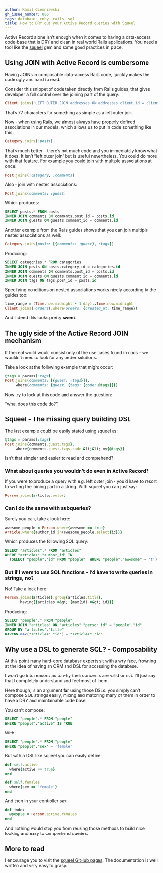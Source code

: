 ```yaml
---
author: Kamil Ciemniewski
gh_issue_number: 866
tags: database, ruby, rails, sql
title: How to DRY out your Active Record queries with Squeel
---
```




Active Record alone isn’t enough when it comes to having a data-access code-base that is DRY and clean in real world Rails applications. You need a tool like the [squeel](https://github.com/ernie/squeel) gem and some good practices in place.

## Using JOIN with Active Record is cumbersome

Having JOINs in composable data-access Rails code, quickly makes the code ugly and hard to read.

Consider this snippet of code taken directly from Rails guides, that gives developer a full control over the joining part of the query:

```ruby
Client.joins('LEFT OUTER JOIN addresses ON addresses.client_id = clients.id')
```

That’s 77 characters for something as simple as a left outer join.

Now - when using Rails, we almost always have properly defined associations in our models, which allows us to put in code something like this:

```ruby
Category.joins(:posts)
```

That’s much better - there’s not much code and you immediately know what it does. It isn’t “left outer join” but is useful nevertheless. You could do more with that feature. For example you could join with multiple associations at once:

```ruby
Post.joins(:category, :comments)
```

Also - join with nested associations:

```ruby
Post.joins(comments: :guest)
```

Which produces:

```sql
SELECT posts.* FROM posts
INNER JOIN comments ON comments.post_id = posts.id
INNER JOIN guests ON guests.comment_id = comments.id
```

Another example from the Rails guides shows that you can join multiple nested associations as well:

```ruby
Category.joins(posts: [{comments: :guest}, :tags])
```

Producing:

```sql
SELECT categories.* FROM categories
INNER JOIN posts ON posts.category_id = categories.id
INNER JOIN comments ON comments.post_id = posts.id
INNER JOIN guests ON guests.comment_id = comments.id
INNER JOIN tags ON tags.post_id = posts.id
```

Specifying conditions on nested associations works nicely according to the guides too:

```ruby
time_range = (Time.now.midnight - 1.day)..Time.now.midnight
Client.joins(:orders).where(orders: {created_at: time_range})
```

And indeed this looks pretty **sweet**.

## The ugly side of the Active Record JOIN mechanism

If the real world would consist only of the use cases found in docs - we wouldn’t need to look for any better solutions.

Take a look at the following example that might occur:

```ruby
@tags = params[:tags]
Post.joins(comments: [{guest: :tags}]).
     where(comments: {guest: {tags: {code: @tags}}})
```

Now try to look at this code and answer the question:

“what does this code do?”.

## Squeel - The missing query building DSL

The last example could be easily stated using squeel as:

```ruby
@tags = params[:tags]
Post.joins{comments.guest.tags}.
     where{comments.guest.tags.code &lt;&lt; my{@tags}}
```

Isn’t that simpler and easier to read and comprehend?

### What about queries you wouldn’t do even in Active Record?

If you were to produce a query with e.g. left outer join - you’d have to resort to writing the joining part in a string. With squeel you can just say:

```ruby
Person.joins{articles.outer}
```

### Can I do the same with subqueries?

Surely you can, take a look here:

```ruby
awesome_people = Person.where{awesome == true}
Article.where{author_id.in(awesome_people.select{id})}
```

Which produces the following SQL query:

```sql
SELECT "articles".* FROM "articles"
WHERE "articles"."author_id" IN 
  (SELECT "people"."id" FROM "people"  WHERE "people"."awesome" = 't')
```

### But if I were to use SQL functions - I’d have to write queries in strings, no?

No! Take a look here:

```ruby
Person.joins{articles}.group{articles.title}.
       having{{articles =&gt; {max(id) =&gt; id}}}
```

Producing:

```sql
SELECT "people".* FROM "people"
INNER JOIN "articles" ON "articles"."person_id" = "people"."id"
GROUP BY "articles"."title"
HAVING max("articles"."id") = "articles"."id"
```

## Why use a DSL to generate SQL? - Composability

At this point many hard-core database experts sit with a wry face, frowning at the idea of having an ORM and DSL for accessing the database.

I won’t go into reasons as to why their concerns are valid or not. I’ll just say that I completely understand and feel most of them.

Here though, is an argument **for** using those DSLs: you simply can’t compose SQL strings easily, mixing and matching many of them in order to have a DRY and maintainable code base.

You can’t compose:

```sql
SELECT "people".* FROM "people"
WHERE "people"."active" IS TRUE
```

With:

```sql
SELECT "people".* FROM "people"
WHERE "people"."sex" = 'female'
```

But with a DSL like squeel you can easily define:

```ruby
def self.active
  where{active == true}
end

def self.females
  where{sex == 'female'}
end
```

And then in your controller say:

```ruby
def index
  @people = Person.active.females
end
```

And nothing would stop you from reusing those methods to build nice looking and easy to comprehend queries.

## More to read

I encourage you to visit the [squeel GitHub pages](https://github.com/ernie/squeel). The documentation is well written and very easy to grasp.


